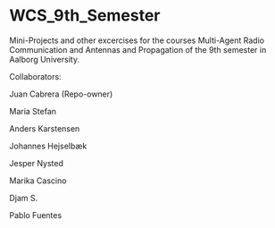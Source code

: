 WCS_9th_Semester
================


Mini-Projects and other excercises for the courses Multi-Agent Radio Communication and  Antennas and Propagation of the 9th semester in Aalborg University.

Collaborators:

Juan Cabrera (Repo-owner)

Maria Stefan

Anders Karstensen

Johannes Hejselbæk

Jesper Nysted

Marika Cascino

Djam S.

Pablo Fuentes
